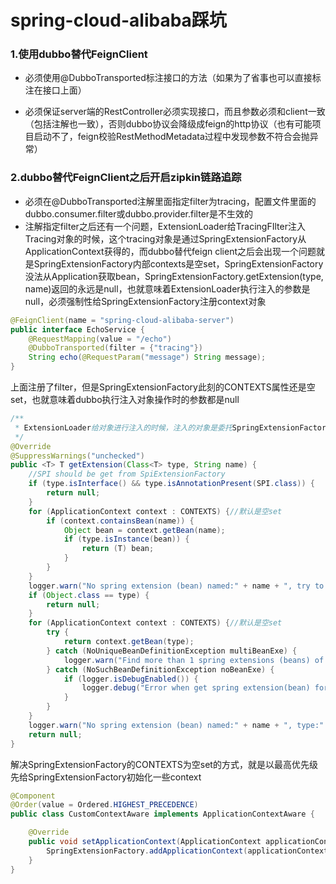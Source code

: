 # spring-cloud-alibaba踩坑

### 1.使用dubbo替代FeignClient

- 必须使用@DubboTransported标注接口的方法（如果为了省事也可以直接标注在接口上面）

- 必须保证server端的RestController必须实现接口，而且参数必须和client一致（包括注解也一致），否则dubbo协议会降级成feign的http协议（也有可能项目启动不了，feign校验RestMethodMetadata过程中发现参数不符合会抛异常）



### 2.dubbo替代FeignClient之后开启zipkin链路追踪

- 必须在@DubboTransported注解里面指定filter为tracing，配置文件里面的dubbo.consumer.filter或dubbo.provider.filter是不生效的
- 注解指定filter之后还有一个问题，ExtensionLoader给TracingFIlter注入Tracing对象的时候，这个tracing对象是通过SpringExtensionFactory从ApplicationContext获得的，而dubbo替代feign client之后会出现一个问题就是SpringExtensionFactory内部contexts是空set，SpringExtensionFactory没法从Application获取bean，SpringExtensionFactory.getExtension(type, name)返回的永远是null，也就意味着ExtensionLoader执行注入的参数是null，必须强制性给SpringExtensionFactory注册context对象



```java
@FeignClient(name = "spring-cloud-alibaba-server")
public interface EchoService {
    @RequestMapping(value = "/echo")
    @DubboTransported(filter = {"tracing"})
    String echo(@RequestParam("message") String message);
}
```

上面注册了filter，但是SpringExtensionFactory此刻的CONTEXTS属性还是空set，也就意味着dubbo执行注入对象操作时的参数都是null

```java
/**
 * ExtensionLoader给对象进行注入的时候，注入的对象是委托SpringExtensionFactory从context里面获取，正如下面这段代码所示
 */
@Override
@SuppressWarnings("unchecked")
public <T> T getExtension(Class<T> type, String name) {
	//SPI should be get from SpiExtensionFactory
	if (type.isInterface() && type.isAnnotationPresent(SPI.class)) {
		return null;
	}
	for (ApplicationContext context : CONTEXTS) {//默认是空set
		if (context.containsBean(name)) {
			Object bean = context.getBean(name);
			if (type.isInstance(bean)) {
				return (T) bean;
			}
		}
	}
	logger.warn("No spring extension (bean) named:" + name + ", try to find an extension (bean) of type " + type.getName());
	if (Object.class == type) {
		return null;
	}
	for (ApplicationContext context : CONTEXTS) {//默认是空set
		try {
			return context.getBean(type);
		} catch (NoUniqueBeanDefinitionException multiBeanExe) {
			logger.warn("Find more than 1 spring extensions (beans) of type " + type.getName() + ", will stop auto injection. Please make sure you have specified the concrete parameter type and there's only one extension of that type.");
		} catch (NoSuchBeanDefinitionException noBeanExe) {
			if (logger.isDebugEnabled()) {
				logger.debug("Error when get spring extension(bean) for type:" + type.getName(), noBeanExe);
			}
		}
	}
	logger.warn("No spring extension (bean) named:" + name + ", type:" + type.getName() + " found, stop get bean.");
	return null;
}
```

解决SpringExtensionFactory的CONTEXTS为空set的方式，就是以最高优先级先给SpringExtensionFactory初始化一些context

```java
@Component
@Order(value = Ordered.HIGHEST_PRECEDENCE)
public class CustomContextAware implements ApplicationContextAware {

    @Override
    public void setApplicationContext(ApplicationContext applicationContext) throws BeansException {
        SpringExtensionFactory.addApplicationContext(applicationContext);
    }
}
```

